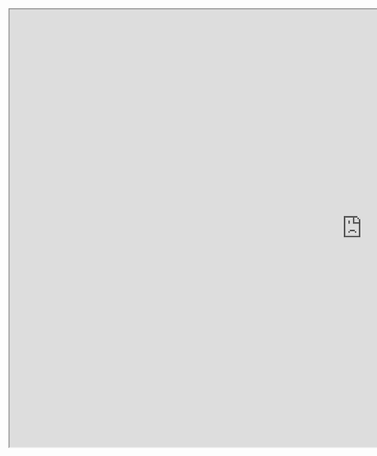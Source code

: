 <iframe src="https://physiome.cz/apps/circulation_en/index.html" width="1400" height="868"></iframe>



